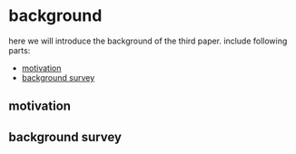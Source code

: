 # background

here we will introduce the background of the third paper. include following parts:

- [motivation](#motivation)
- [background survey](#background-survey)

## motivation

## background survey

